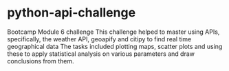 # python-api-challenge
Bootcamp Module 6 challenge
This challenge helped to master using APIs, specifically, the weather API, geoapify and citipy to find real time geographical data
The tasks included plotting maps, scatter plots and using these to apply statistical analysis on various parameters and draw conclusions from them.
